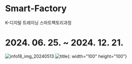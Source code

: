 # Smart-Factory
K-디지털 트레이닝 스마트팩토리과정


# 2024. 06. 25. ~ 2024. 12. 21.


![info18_img_20240513](https://github.com/HyungChan22/Smart_Factory/assets/173775838/470c431b-4b0a-4561-a17b-cff4ef92dee4)
![title](/img/myImg.png){: width="100" height="100"}
